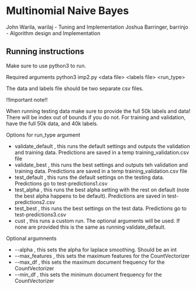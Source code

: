 # Multinomial Naive Bayes

John Warila, warilaj - Tuning and Implementation
Joshua Barringer, barrinjo - Algorithm design and Implementation

## Running instructions

Make sure to use python3 to run.

Required arguments
python3 imp2.py \<data file\> \<labels file\> \<run_type\>

The data and labels file should be two separate csv files.

!!Important note!!

When running testing data make sure to provide the full 50k labels and data!
There will be index out of bounds if you do not. For training and validation,
have the full 50k data, and 40k labels.

Options for run_type argument

- validate_default , this runs the default settings and outputs the validation and training data. Predictions are saved in a temp training_validation.csv file
- validate_best , this runs the best settings and outputs teh validation and training data. Predictions are saved in a temp training_validation.csv file
- test_default , this runs the default settings on the testing data. Predictions go to test-predictions1.csv
- test_alpha , this runs the best alpha setting with the rest on default (note the best alpha happens to be default). Predictions are saved in test-predictions2.csv
- test_best , this runs the best settings on the test data. Predictions go to test-predictions3.csv
- cust , this runs a custom run. The optional arguments will be used. If none are provided this is the same as running validate_default.

Optional argumnents

- \-\-alpha , this sets the alpha for laplace smoothing. Should be an int
- \-\-max_features , this sets the maximum features for the CountVectorizer
- \-\-max_df , this sets the maximum document frequency for the CountVectorizer
- \-\-min_df , this sets the minimum document frequency for the CountVectorizer